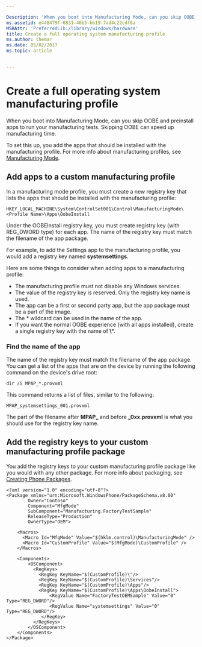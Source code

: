 ```yaml
---

Description: 'When you boot into Manufacturing Mode, can you skip OOBE and preinstall apps to run your manufacturing tests.'
ms.assetid: e448479f-6831-40b5-bb19-7ad4c22cdf6a
MSHAttr: 'PreferredLib:/library/windows/hardware'
title: Create a full operating system manufacturing profile
ms.author: themar
ms.date: 05/02/2017
ms.topic: article


---
```


# Create a full operating system manufacturing profile


When you boot into Manufacturing Mode, can you skip OOBE and preinstall apps to run your manufacturing tests. Skipping OOBE can speed up manufacturing time.

To set this up, you add the apps that should be installed with the manufacturing profile. For more info about manufacturing profiles, see [Manufacturing Mode](manufacturing-mode.md).

## <span id="Add_apps_to_a_custom_manufacturing_profile"></span><span id="add_apps_to_a_custom_manufacturing_profile"></span><span id="ADD_APPS_TO_A_CUSTOM_MANUFACTURING_PROFILE"></span>Add apps to a custom manufacturing profile


In a manufacturing mode profile, you must create a new registry key that lists the apps that should be installed with the manufacturing profile:

```
HKEY_LOCAL_MACHINE\System\ControlSet001\Control\ManufacturingMode\<Profile Name>\Apps\OobeInstall
```

Under the OOBEInstall registry key, you must create registry key (with REG\_DWORD type) for each app. The name of the registry key must match the filename of the app package.

For example, to add the Settings app to the manufacturing profile, you would add a registry key named **systemsettings**.

Here are some things to consider when adding apps to a manufacturing profile:

- The manufacturing profile must not disable any Windows services.
- The value of the registry key is reserved. Only the registry key name is used.
- The app can be a first or second party app, but the app package must be a part of the image.
- The \* wildcard can be used in the name of the app.
- If you want the normal OOBE experience (with all apps installed), create a single registry key with the name of **\\***.

### <span id="Find_the_name_of_the_app"></span><span id="find_the_name_of_the_app"></span><span id="FIND_THE_NAME_OF_THE_APP"></span>Find the name of the app

The name of the registry key must match the filename of the app package. You can get a list of the apps that are on the device by running the following command on the device's drive root:

```
dir /S MPAP_*.provxml
```

This command returns a list of files, similar to the following:

```
MPAP_systemsettings_001.provxml
```

The part of the filename after **MPAP\_** and before **\_0xx.provxml** is what you should use for the registry key name.

## <span id="Add_the_registry_keys_to_your_custom_manufacturing_profile_package"></span><span id="add_the_registry_keys_to_your_custom_manufacturing_profile_package"></span><span id="ADD_THE_REGISTRY_KEYS_TO_YOUR_CUSTOM_MANUFACTURING_PROFILE_PACKAGE"></span>Add the registry keys to your custom manufacturing profile package


You add the registry keys to your custom manufacturing profile package like you would with any other package. For more info about packaging, see [Creating Phone Packages](https://msdn.microsoft.com/library/dn756642).

```
<?xml version="1.0" encoding="utf-8"?>
<Package xmlns="urn:Microsoft.WindowsPhone/PackageSchema.v8.00"
        Owner="Contoso"
        Component="MfgMode"
        SubComponent="Manufacturing.FactoryTestSample"
        ReleaseType="Production"
        OwnerType="OEM">

    <Macros>
      <Macro Id="MfgMode" Value="$(hklm.control)\ManufacturingMode" />
      <Macro Id="CustomProfile" Value="$(MfgMode)\CustomProfile" />
    </Macros>

    <Components>
        <OSComponent>
          <RegKeys>
            <RegKey KeyName="$(CustomProfile)\"/>
            <RegKey KeyName="$(CustomProfile)\Services"/>
            <RegKey KeyName="$(CustomProfile)\Apps"/>
            <RegKey KeyName="$(CustomProfile)\Apps\OobeInstall">
                <RegValue Name="FactoryTestOEMSample" Value="0" Type="REG_DWORD"/>
                <RegValue Name="systemsettings" Value="0" Type="REG_DWORD"/>
             </RegKey>
          </RegKeys>
        </OSComponent>
    </Components>
</Package>
```

 

 





